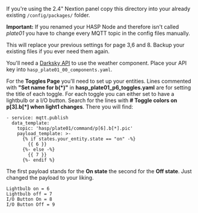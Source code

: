 If you're using the 2.4" Nextion panel copy this directory into your already existing ```/config/packages/``` folder. 

**Important:** If you renamed your HASP Node and therefore isn't called *plate01* you have to change every MQTT topic in the config files manually.

This will replace your previous settings for page 3,6 and 8. Backup your existing files if you ever need them again. 

You'll need a [Darksky API](https://darksky.net/dev) to use the weather component. Place your API key into ```hasp_plate01_00_components.yaml```. 

For the **Toggles Page** you'll need to set up your entities. Lines commented with **"Set name for b(*)"** in **hasp_plate01_p6_toggles.yaml** are for setting the title of each toggle. For each toggle you can either set to have a lightbulb or a I/O button. Search for the lines with **# Toggle colors on p[3].b[*] when light1 changes**. There you will find: 
```
- service: mqtt.publish
  data_template:
    topic: 'hasp/plate01/command/p[6].b[*].pic'
    payload_template: >-
      {% if states.your_entity.state == "on" -%}
        {{ 6 }}
      {%- else -%}
        {{ 7 }}
      {%- endif %}
```
The first payload stands for the **On state** the second for the **Off state**.
Just changed the payload to your liking.
```
Lightbulb on = 6
Lightbulb off = 7
I/O Button On = 8
I/O Button Off = 9
```
